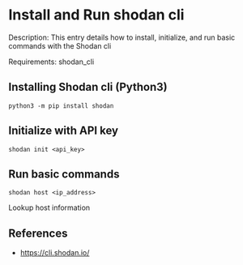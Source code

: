 # Install and Run shodan cli

Description: This entry details how to install, initialize, and run basic commands with the Shodan cli

Requirements: shodan_cli

## Installing Shodan cli (Python3)

```python3 -m pip install shodan```

## Initialize with API key

```shodan init <api_key>```

## Run basic commands

```shodan host <ip_address>```

Lookup host information


## References
* https://cli.shodan.io/
